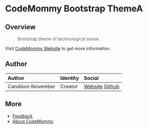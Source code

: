 # CodeMommy Bootstrap ThemeA

## Overview

> Bootstrap theme of technological sense

Visit [CodeMommy Website](http://www.codemommy.com) to get more information.

## Author

| Author            | Identity | Social |
| :---------------- | :------- | :----- |
| Candison November | Creator  | [Website](http://www.kandisheng.com/) [Github](https://github.com/KanDisheng) |

## More

- [Feedback](https://github.com/CodeMommy/BootstrapThemeA/issues)
- [About CodeMommy](https://github.com/CodeMommy/CodeMommy)